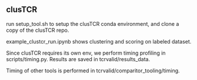 clusTCR
--------

run setup\_tool.sh to setup the clusTCR conda environment, and clone a copy of the clusTCR repo.

example\_clustcr\_run.ipynb shows clustering and scoring on labeled dataset.

Since clusTCR requires its own env, we perform timing profiling in scripts/timing.py. Results are saved in tcrvalid/results_data.

Timing of other tools is performed in tcrvalid/comparitor_tooling/timing.